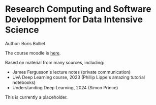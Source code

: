Research Computing and Software Developpment for Data Intensive Science
===========================

Author: Boris Bolliet

The course moodle is [here](https://www.vle.cam.ac.uk/course/view.php?id=252189).


Based on material from many sources, including:
- James Fergusson's lecture notes (private communication)
- UvA Deep Learning course, 2023 (Phillip Lippe's amazing tutorial notebooks)
- Understanding Deep Learning, 2024 (Simon Prince)


This is currently a placeholder.
